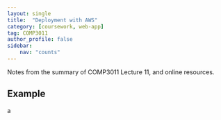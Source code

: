 ```yaml
---
layout: single
title:  "Deployment with AWS"
category: [coursework, web-app]
tag: COMP3011
author_profile: false
sidebar:
    nav: "counts"
---
```


Notes from the summary of COMP3011 Lecture 11, and online resources.

## Example

a
